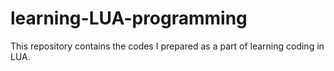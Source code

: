 # learning-LUA-programming
This repository contains the codes I prepared as a part of learning coding in LUA. 
